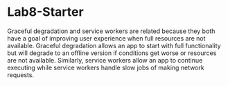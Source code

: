 # Lab8-Starter
Graceful degradation and service workers are related because they both have a goal of improving user experience when full resources are not available. Graceful degradation allows an app to start with full functionality but will degrade to an offline version if conditions get worse or resources are not available. Similarly, service workers allow an app to continue executing while service workers handle slow jobs of making network requests. 